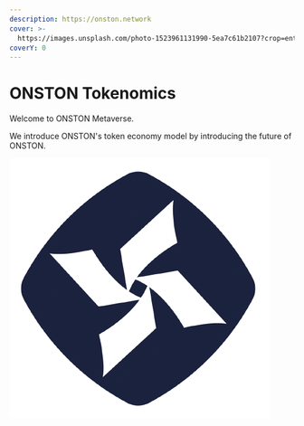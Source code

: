 ```yaml
---
description: https://onston.network
cover: >-
  https://images.unsplash.com/photo-1523961131990-5ea7c61b2107?crop=entropy&cs=srgb&fm=jpg&ixid=MnwxOTcwMjR8MHwxfHNlYXJjaHw2fHxnb3Zlcm5hbmNlfGVufDB8fHx8MTYzOTI1MjEwOQ&ixlib=rb-1.2.1&q=85
coverY: 0
---
```


# ONSTON Tokenomics

Welcome to ONSTON Metaverse.

We introduce ONSTON's token economy model by introducing the future of ONSTON.

![](.gitbook/assets/onston.png)
